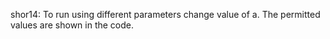 shor14:
To run using different parameters change value of a.
The permitted values are shown in the code.
